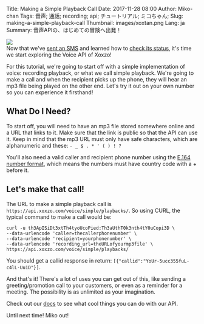 Title: Making a Simple Playback Call
Date: 2017-11-28 08:00
Author: Miko-chan
Tags: 音声; 通話; recording; api; チュートリアル; ミコちゃん;
Slug: making-a-simple-playback-call
Thumbnail: images/xoxtan.png
Lang: ja
Summary: 音声APIの、はじめての冒険へ出発！

<div>
  <img src="https://blog.xoxzo.com/images/xoxtan.png" class="float-lg-right lg-width200 md-width300" style="margin: 0;">
</div>
<div class="lg-padding-top50 md-padding0">
Now that we've <a href="https://blog.xoxzo.com/2017/10/31/sending-your-first-sms/">sent an SMS</a> and learned how to <a href="https://blog.xoxzo.com/2017/11/15/checking-your-sms-status/">check its status</a>, it's time we start exploring the Voice API of Xoxzo!
</div>
<div style="clear:both;"></div>

For this tutorial, we're going to start off with a simple implementation of voice: recording playback, or what we call simple playback. We're going to make a call and when the recipient picks up the phone, they will hear an mp3 file being played on the other end. Let's try it out on your own number so you can experience it firsthand!

## What Do I Need? ##

To start off, you will need to have an mp3 file stored somewhere online and a URL that links to it. Make sure that the link is public so that the API can use it. Keep in mind that the mp3 URL must only have safe characters, which are alphanumeric and these:
```- _ $ . * ' ( ) ! ?```

You'll also need a valid caller and recipient phone number using the [E.164 number format](https://en.wikipedia.org/wiki/E.164), which means the numbers must have country code with a + before it.

## Let's make that call! ##

The URL to make a simple playback call is `https://api.xoxzo.com/voice/simple/playbacks/`. So using CURL, the typical command to make a call would be:

```
curl -u th3ApISiDt3xtTh4tyoUcoPied:Th3aUthT0k3nth4tY0uCopi3D \
--data-urlencode 'caller=thecallerphonenumber' \
--data-urlencode 'recipient=yourphonenumber' \
--data-urlencode 'recording_url=theURLofyourmp3file' \
https://api.xoxzo.com/voice/simple/playbacks/
```

You should get a callid response in return: `[{"callid":"YoUr-5ucc355fuL-c4lL-Uu1D"}]`.

And that's it! There's a lot of uses you can get out of this, like sending a greeting/promotion call to your customers, or even as a reminder for a meeting. The possibility is as unlimited as your imagination.

Check out our [docs](https://docs.xoxzo.com/en/) to see what cool things you can do with our API.

Until next time! Miko out!
